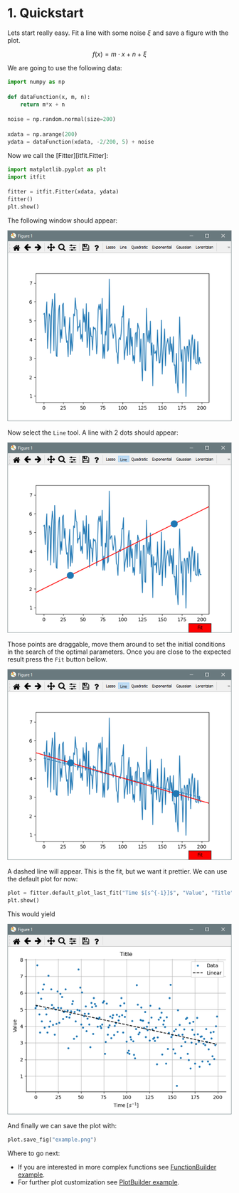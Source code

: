 <!-- Copyright 2023 Unai Lería Fortea & Pablo Vizcaíno García

Licensed under the Apache License, Version 2.0 (the "License");
you may not use this file except in compliance with the License.
You may obtain a copy of the License at

http://www.apache.org/licenses/LICENSE-2.0

Unless required by applicable law or agreed to in writing, software
distributed under the License is distributed on an "AS IS" BASIS,
WITHOUT WARRANTIES OR CONDITIONS OF ANY KIND, either express or implied.
See the License for the specific language governing permissions and
limitations under the License. -->

# 1. Quickstart

Lets start really easy. Fit a line with some noise $\xi$ and save a figure with the plot. 

$$
f(x) = m\cdot x + n + \xi
$$

We are going to use the following data:
```py
import numpy as np

def dataFunction(x, m, n):
    return m*x + n

noise = np.random.normal(size=200)

xdata = np.arange(200)
ydata = dataFunction(xdata, -2/200, 5) + noise
```

Now we call the [Fitter][itfit.Fitter]:
```py
import matplotlib.pyplot as plt
import itfit

fitter = itfit.Fitter(xdata, ydata)
fitter()
plt.show()
```
The following window should appear:

![image](../images/quickstart-1.PNG)

Now select the `Line` tool. A line with 2 dots should appear:

![image](../images/quickstart-2.PNG)

Those points are draggable, move them around to set the initial conditions in the search of the optimal parameters. Once you are close to the expected result press the `Fit` button bellow.

![image](../images/quickstart-3.PNG)

A dashed line will appear. This is the fit, but we want it prettier. We can use the default plot for now:

```py
plot = fitter.default_plot_last_fit("Time $[s^{-1}]$", "Value", "Title")
plt.show()
```
This would yield

![image](../images/quickstart-4.PNG)

And finally we can save the plot with:
```py
plot.save_fig("example.png")
```

Where to go next:

* If you are interested in more complex functions see [FunctionBuilder example](2-fitting-function-builder.md).
* For further plot customization see [PlotBuilder example](3-plot-builder.md). 
